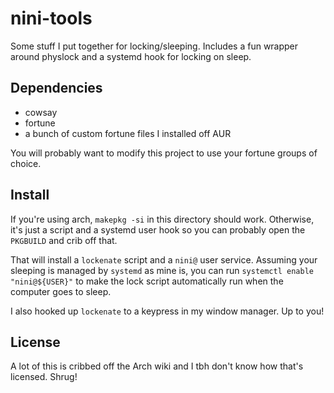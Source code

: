 # nini-tools

Some stuff I put together for locking/sleeping. Includes a fun wrapper around
physlock and a systemd hook for locking on sleep.

## Dependencies

* cowsay
* fortune
* a bunch of custom fortune files I installed off AUR

You will probably want to modify this project to use your fortune groups of
choice.

## Install

If you're using arch, `makepkg -si` in this directory should work. Otherwise,
it's just a script and a systemd user hook so you can probably open the
`PKGBUILD` and crib off that.

That will install a `lockenate` script and a `nini@` user service. Assuming
your sleeping is managed by `systemd` as mine is, you can run
`systemctl enable "nini@${USER}"` to make the lock script automatically run
when the computer goes to sleep.

I also hooked up `lockenate` to a keypress in my window manager. Up to you!

## License

A lot of this is cribbed off the Arch wiki and I tbh don't know how that's
licensed. Shrug!
